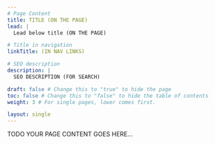 ```yaml
---
# Page Content
title: TITLE (ON THE PAGE)
lead: |
  Lead below title (ON THE PAGE)

# Title in navigation
linkTitle: (IN NAV LINKS)

# SEO description
description: |
  SEO DESCRIPTION (FOR SEARCH)

draft: false # Change this to "true" to hide the page
toc: false # Change this to "false" to hide the table of contents
weight: 3 # For single pages, lower comes first.

layout: single
---
```


TODO YOUR PAGE CONTENT GOES HERE...